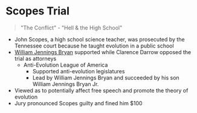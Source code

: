 # Scopes Trial
> "The Conflict" - "Hell & the High School"

- John Scopes, a high school science teacher, was prosecuted by the Tennessee court because he taught evolution in a public school
- [William Jennings Bryan](../people/bryan_william_jennings.md) supported while Clarence Darrow opposed the trial as attorneys
    - Anti-Evolution League of America
        - Supported anti-evolution legislatures
        - Lead by William Jennings Bryan and succeeded by his son William Jennings Bryan Jr. 
- Viewed as to potentially affect free speech and promote the theory of evolution
- Jury pronounced Scopes guilty and fined him $100
